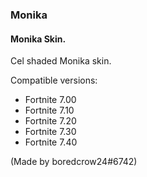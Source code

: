 ### Monika
#### Monika Skin.
Cel shaded Monika skin. 

Compatible versions:
- Fortnite 7.00
- Fortnite 7.10
- Fortnite 7.20
- Fortnite 7.30
- Fortnite 7.40

(Made by boredcrow24#6742)
